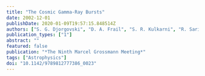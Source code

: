 ```yaml
---
title: "The Cosmic Gamma-Ray Bursts"
date: 2002-12-01
publishDate: 2020-01-09T19:57:15.848514Z
authors: ["S. G. Djorgovski", "D. A. Frail", "S. R. Kulkarni", "R. Sari", "J. S. Bloom", "T. J. Galama", "F. A. Harrison", "P. A. Price", "D. Fox", "D. E. Reichart", "S. Yost", "E. Berger", "A. Diercks", "R. Goodrich", "F. Chaffee"]
publication_types: ["1"]
abstract: ""
featured: false
publication: "*The Ninth Marcel Grossmann Meeting*"
tags: ["Astrophysics"]
doi: "10.1142/9789812777386_0023"
---
```


